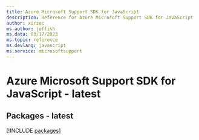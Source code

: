 ```yaml
---
title: Azure Microsoft Support SDK for JavaScript
description: Reference for Azure Microsoft Support SDK for JavaScript
author: xirzec
ms.author: jeffish
ms.data: 03/17/2023
ms.topic: reference
ms.devlang: javascript
ms.service: microsoftsupport
---
```

# Azure Microsoft Support SDK for JavaScript - latest
## Packages - latest
[!INCLUDE [packages](microsoft-support-index.md)]